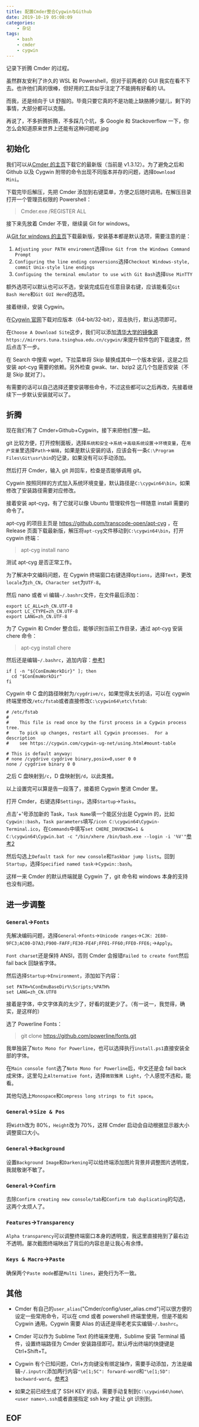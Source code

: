 ```yaml
---
title: 配置Cmder整合Cygwin与Github
date: 2019-10-19 05:08:09
categories:
    - 杂记
tags:
    - bash
    - cmder
    - cygwin
---
```


记录下折腾 Cmder 的过程。

虽然群友安利了许久的 WSL 和 Powershell，但对于前两者的 GUI 我实在看不下去。也许他们真的很棒，但好用的工具似乎注定了不能拥有好看的 UI。

而我，还是倾向于 UI 舒服的。毕竟只要它真的不是功能上缺胳膊少腿儿，剩下的事情，大部分都可以克服。

再说了，不多折腾折腾，不多踩几个坑，多 Google 和 Stackoverflow 一下，你怎么会知道原来世界上还能有这种问题呢.jpg

<!--more-->

## 初始化

我们可以从[Cmder 的主页](https://cmder.net/)下载它的最新版（当前是 v1.3.12）。为了避免之后和 Github 以及 Cygwin 附带的命令出现不同版本并存的问题，选择`Download Mini`。

下载完毕后解压，先把 Cmder 添加到右键菜单，方便之后随时调用。在解压目录打开一个管理员权限的 Powershell：

> Cmder.exe /REGISTER ALL

接下来先放着 Cmder 不管，继续装 Git for windows。

从[Git for windows 的主页](https://gitforwindows.org/)下载最新版，安装基本都是默认选项，需要注意的是：

1. `Adjusting your PATH enviroment`选择`Use Git from the Windows Command Prompt`
2. `Configuring the line ending conversions`选择`Checkout Windows-style, commit Unix-style line endings`
3. `Configuing the terminal emulator to use with Git Bash`选择`Use MinTTY`

额外选项可以默认也可以不选，安装完成后在任意目录右键，应该能看见`Git Bash Here`和`Git GUI Here`的选项。

接着继续，安装 Cygwin。

在[Cygwin 官网](https://www.cygwin.com/)下载对应版本（64-bit/32-bit），双击执行，默认选项即可。

在`Choose A Download Site`这步，我们可以添加[清华大学的镜像源](https://mirror.tuna.tsinghua.edu.cn/help/cygwin/)`https://mirrors.tuna.tsinghua.edu.cn/cygwin/`来提升软件包的下载速度，然后点击下一步。

在 Search 中搜索 wget，下拉菜单将 Skip 替换成其中一个版本安装，这是之后安装 apt-cyg 需要的依赖。另外检查 gwak、tar、bzip2 这几个包是否安装（不是 Skip 就对了）。

有需要的话可以自己选择还要安装哪些命令，不过这些都可以之后再改，先接着继续下一步默认安装就可以了。

## 折腾

现在我们有了 Cmder+Github+Cygwin，接下来把他们整一起。

git 比较方便，打开控制面板，选择`系统和安全`->`系统`->`高级系统设置`->`环境变量`，在`用户变量`里选择`Path`->`编辑`，如果是默认安装的话，应该会有一条`C:\Program Files\Git\usr\bin`的记录，如果没有可以手动添加。

然后打开 Cmder，输入 git 并回车，检查是否能够调用 git。

Cygwin 按照同样的方式加入系统环境变量，默认路径是`C:\cygwin64\bin`，如果修改了安装路径需要对应修改。

接着安装 apt-cyg，有了它就可以像 Ubuntu 管理软件包一样随意 install 需要的命令了。

apt-cyg 的项目主页是 https://github.com/transcode-open/apt-cyg ，在 Release 页面下载最新版，解压将`apt-cyg`文件移动到`C:\cygwin64\bin`，打开 cygwin 终端：

> apt-cyg install nano

测试 apt-cyg 是否正常工作。

为了解决中文编码问题，在 Cygwin 终端窗口右键选择`Options`，选择`Text`，更改`locale`为`zh_CN`，`Character set`为`UTF-8`。

然后 nano 或者 vi 编辑`~/.bashrc`文件，在文件最后添加：

```~/.bashrc
export LC_ALL=zh_CN.UTF-8
export LC_CTYPE=zh_CN.UTF-8
export LANG=zh_CN.UTF-8
```

为了 Cygwin 和 Cmder 整合后，能够识别当前工作目录，通过 apt-cyg 安装 chere 命令：

> apt-cyg install chere

然后还是编辑`~/.bashrc`，追加内容：[参考1]

```~/.bashrc
if [ -n "${ConEmuWorkDir}" ]; then
  cd "$ConEmuWorkDir"
fi
```

Cygwin 中 C 盘的路径映射为`/cygdrive/c`，如果觉得太长的话，可以在 cygwin 终端里修改`/etc/fstab`或者直接修改`C:\cygwin64\etc\fstab`:

```/etc/fstab
# /etc/fstab
#
#    This file is read once by the first process in a Cygwin process tree.
#    To pick up changes, restart all Cygwin processes.  For a description
#    see https://cygwin.com/cygwin-ug-net/using.html#mount-table

# This is default anyway:
# none /cygdrive cygdrive binary,posix=0,user 0 0
none / cygdrive binary 0 0
```

之后 C 盘映射到`/c`，D 盘映射到`/d`，以此类推。

以上设置完可以算是告一段落了，接着把 Cygwin 整进 Cmder 里。

打开 Cmder，右键选择`Settings`，选择`Startup`->`Tasks`。

点击'+'号添加新的 Task，`Task Name`填一个能区分出是 Cygwin 的，比如`Cygwin::bash`，`Task parameters`填写`/icon C:\cygwin64\Cygwin-Terminal.ico`，在`Commands`中填写`set CHERE_INVOKING=1 & C:\cygwin64\Cygwin.bat -c "/bin/xhere /bin/bash.exe --login -i '%V'"`[参考2]

然后勾选上`Default task for new console`和`Taskbar jump lists`。回到`Startup`，选择`Specified named task`->`Cygwin::bash`。

这样一来 Cmder 的默认终端就是 Cygwin 了，git 命令和 windows 本身的支持也没有问题。

## 进一步调整

### `General`->`Fonts`

先解决编码问题，选择`General`->`Fonts`->`Unicode ranges`->`CJK: 2E80-9FC3;AC00-D7A3;F900-FAFF;FE30-FE4F;FF01-FF60;FFE0-FFE6;`->`Apply`。

`Font charset`还是保持 ANSI，否则 Cmder 会报错`Failed to create font`然后 fail back 回缺省字体。

然后选择`Startup`->`Environment`，添加如下内容：

```
set PATH=%ConEmuBaseDir%\Scripts;%PATH%
set LANG=zh_CN.UTF8
```

接着是字体，中文字体真的太少了，好看的就更少了。（有一说一，我觉得，确实，是这样的）

选了 Powerline Fonts：

> git clone https://github.com/powerline/fonts.git

我单独装了`Noto Mono for Powerline`，也可以选择执行`install.ps1`直接安装全部的字体。

在`Main console font`选了`Noto Mono for Powerline`后，中文还是会 fail back 成宋体，这里勾上`Alternative font`，选择`微软雅黑 Light`，个人感觉不违和，能看。

其他勾选上`Monospace`和`Compress long strings to fit space`。

### `General`->`Size & Pos`

将`Width`改为 80%，`Height`改为 70%，这样 Cmder 启动会自动根据显示器大小调整窗口大小。

### `General`->`Background`

设置`Background Image`和`Darkening`可以给终端添加图片背景并调整图片透明度，我就敬谢不敏了。

### `General`->`Confirm`

去除`Confirm creating new console/tab`和`Confirm tab duplicating`的勾选，这两个太烦人了。

### `Features`->`Transparency`

`Alpha transparency`可以调整终端窗口本身的透明度，我这里直接拖到了最右边不透明。屡次截图终端映出了背后的内容总是让我心有余悸。

### `Keys & Macro`->`Paste`

确保两个`Paste mode`都是`Multi lines`，避免行为不一致。

## 其他

-   Cmder 有自己的`user_alias`("Cmder/config/user_alias.cmd")可以很方便的设定一些常用命令，可以在 cmd 或者 powershell 终端里使用，但是不能和 Cygwin 通用。Cygwin 需要 Alias 的话还是得老老实实编辑`~/.bashrc`。

-   Cmder 可以作为 Sublime Text 的终端来使用，Sublime 安装 Terminal 插件，设置终端路径为 Cmder 安装路径即可。默认呼出终端的快捷键是 Ctrl+Shift+T。

-   Cygwin 有个已知问题，Ctrl+方向键没有绑定操作，需要手动添加，方法是编辑`~/.inputrc`添加两行内容`"\e[1;5C": forward-word`和`"\e[1;5D": backward-word`。[参考3]

-   如果之前已经生成了 SSH KEY 的话，需要手动复制到`C:\cygwin64\home\<user name>\.ssh`或者直接指定 ssh key 才能让 git 识别到。

## EOF

[参考1]: https://conemu.github.io/en/CygwinStartDir.html "cygwin, mingw, ConEmu and start up directory"
[参考2]: https://github.com/cmderdev/cmder/wiki/Integrating-Cygwin "Integrating Cygwin"
[参考3]: http://trumaze.blogspot.com/2011/04/how-to-configure-cygwin-to-use-ctrl.html "How to configure cygwin to use ctrl + arrow to move cursor forward / backward"
